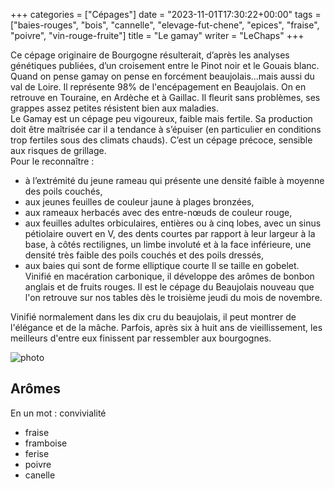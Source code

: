 +++
categories = ["Cépages"]
date = "2023-11-01T17:30:22+00:00"
tags = ["baies-rouges", "bois", "cannelle", "elevage-fut-chene", "epices", "fraise", "poivre", "vin-rouge-fruite"]
title = "Le gamay"
writer = "LeChaps"
+++

Ce cépage originaire de Bourgogne résulterait, d’après les analyses génétiques publiées, d’un croisement entre le Pinot noir et le Gouais blanc. Quand on pense gamay on pense en forcément beaujolais...mais aussi du val de Loire. Il représente 98% de l'encépagement en Beaujolais. On en retrouve en Touraine, en Ardèche et à Gaillac. Il fleurit sans problèmes, ses grappes assez petites résistent bien aux maladies.  
Le Gamay est un cépage peu vigoureux, faible mais fertile. Sa production doit être maîtrisée car il a tendance à s’épuiser (en particulier en conditions trop fertiles sous des climats chauds). C’est un cépage précoce, sensible aux risques de grillage.  
Pour le reconnaître :

- à l’extrémité du jeune rameau qui présente une densité faible à moyenne des poils couchés,
- aux jeunes feuilles de couleur jaune à plages bronzées,
- aux rameaux herbacés avec des entre-nœuds de couleur rouge,
- aux feuilles adultes orbiculaires, entières ou à cinq lobes, avec un sinus pétiolaire ouvert en V, des dents courtes par rapport à leur largeur à la base, à côtés rectilignes, un limbe involuté et à la face inférieure, une densité très faible des poils couchés et des poils dressés,
- aux baies qui sont de forme elliptique courte
Il se taille en gobelet. Vinifié en macération carbonique, il développe des arômes de bonbon anglais et de fruits rouges. Il est le cépage du Beaujolais nouveau que l'on retrouve sur nos tables dès le troisième jeudi du mois de novembre.  

Vinifié normalement dans les dix cru du beaujolais, il peut montrer de l'élégance et de la mâche. Parfois, après six à huit ans de vieillissement, les meilleurs d'entre eux finissent par ressembler aux bourgognes.

![photo][1]

## Arômes

En un mot : convivialité

- fraise
- framboise
- ferise
- poivre
- canelle

[1]: /img/post/gamay_01.png
